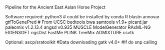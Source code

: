 Pipeline for the Ancient East Asian Horse Project

Software required:
python3 # could be installed by conda
R
blastn
annovar
gtfToGenePred # From UCSC
bedtools
bwa
samtools v1.9+
picard.jar
paleomix v1.2.13.4
angsd v0.935
MUSCLE
ModelGenerator
RAxML-NG
EIGENSOFT
ngsDist
FastMe
PLINK
TreeMix
ADMIXTURE
csvtk

Optional:
ascp/sratoolkit #Data downloading
gatk v4.0+ #If do snp calling
